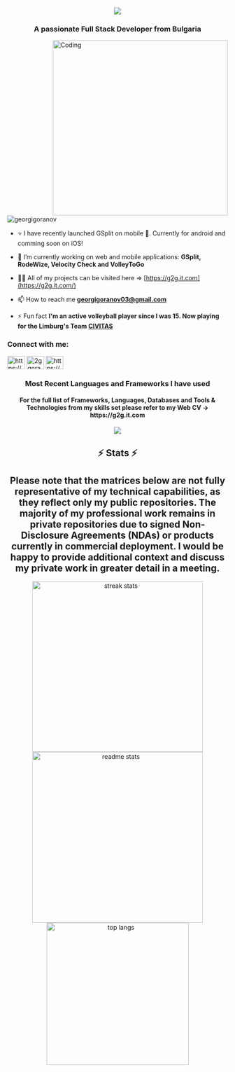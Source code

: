 <h1 align="center">
    <img src="https://readme-typing-svg.herokuapp.com/?font=Righteous&size=35&center=true&vCenter=true&width=500&height=70&duration=4000&lines=Hi+There!+👋;+I'm+Georgi+Goranov!;" />
</h1>

<h3 align="center">A passionate Full Stack Developer from Bulgaria</h3>
<img align="right" alt="Coding" width="400" src="https://gifdb.com/images/high/animated-man-computer-coding-nae6mec378lsg1i3.gif">

<p align="left"> <img src="https://komarev.com/ghpvc/?username=georgigoranov&label=Profile%20views&color=0e75b6&style=flat" alt="georgigoranov" /> </p>

- :star: I have recently launched GSplit on mobile :iphone:. Currently for android and comming soon on iOS!

- 🔭 I’m currently working on web and mobile applications: **GSplit, RodeWize, Velocity Check and VolleyToGo**

- 👨‍💻 All of my projects can be visited here => [https://g2g.it.com](https://g2g.it.com/)

- 📫 How to reach me **georgigoranov03@gmail.com**

- ⚡ Fun fact **I'm an active volleyball player since I was 15. Now playing for the Limburg's Team [CIVITAS](https://www.volleybal.nl/competitie/vereniging/ckm0h1f/heren/1)** 

<h3 align="left">Connect with me:</h3>
<p align="left">
<a href="https://www.linkedin.com/in/georgi-goranov-874870326/" target="blank"><img align="center" src="https://raw.githubusercontent.com/rahuldkjain/github-profile-readme-generator/master/src/images/icons/Social/linked-in-alt.svg" alt="https://www.linkedin.com/in/georgi-goranov-874870326/" height="30" width="40" /></a>
<a href="https://instagram.com/2ggoranov" target="blank"><img align="center" src="https://raw.githubusercontent.com/rahuldkjain/github-profile-readme-generator/master/src/images/icons/Social/instagram.svg" alt="2ggoranov" height="30" width="40" /></a>
<a href="https://www.youtube.com/channel/UCiNa6sp3m3B3IXbahd-3SOw" target="blank"><img align="center" src="https://raw.githubusercontent.com/rahuldkjain/github-profile-readme-generator/master/src/images/icons/Social/youtube.svg" alt="https://www.youtube.com/channel/ucina6sp3m3b3ixbahd-3sow" height="30" width="40" /></a>
</p>

<h3 align="center">Most Recent Languages and Frameworks I have used</h3>
<h4 align="center">For the full list of Frameworks, Languages, Databases and Tools & Technologies from my skills set please refer to my Web CV -> https://g2g.it.com</h4>
<p align="center">
  <a href="https://skillicons.dev">
    <img src="https://skillicons.dev/icons?i=html,css,dart,js,ts,bash,python,astro,flutter,nextjs,react,tailwind,vite,netlify" />
  </a>
</p>

<h2 align="center">⚡ Stats ⚡</h2>
<h2 align="center">Please note that the matrices below are not fully representative of my technical capabilities, as they reflect only my public repositories. The majority of my professional work remains in private repositories due to signed Non-Disclosure Agreements (NDAs) or products currently in commercial deployment. I would be happy to provide additional context and discuss my private work in greater detail in a meeting.</h2>
<div align=center>
  <img width=390 src="https://github-readme-streak-stats-salesp07.vercel.app/?user=georgigoranov&count_private=true&theme=react&border_radius=10" alt="streak stats"/>
  <img width=390 src="https://github-readme-stats-salesp07.vercel.app/api?username=georgigoranov&count_private=true&show_icons=true&theme=react&rank_icon=github&border_radius=10" alt="readme stats" />
  <br/>
  <img width=325 align="center" src="https://github-readme-stats-salesp07.vercel.app/api/top-langs/?username=georgigoranov&hide=HTML&langs_count=8&layout=compact&theme=react&border_radius=10&size_weight=0.5&count_weight=0.5&exclude_repo=github-readme-stats" alt="top langs" />
</div>
